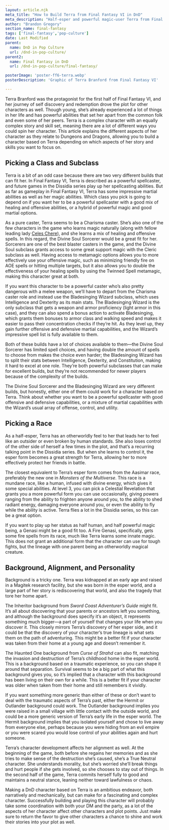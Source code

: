 ```yaml
---
layout: article.njk
meta_title: "How to Build Terra from Final Fantasy VI in DnD"
meta_description: "Half-esper and powerful magic-user Terra from Final Fantasy VI is an interesting character and a challenge to build in DnD, but these tips will get you there!"
author: "Brandon Gregory"
section_name: final-fantasy
tags: ['final-fantasy','pop-culture']
date: Last Modified
parent:
  name: DnD in Pop Culture
  url: /dnd-in-pop-culture/
parent2:
  name: Final Fantasy in DnD
  url: /dnd-in-pop-culture/final-fantasy/

posterImage: 'poster-ff6-terra.webp'
posterDescription: 'Graphic of Terra Branford from Final Fantasy VI'

---
```


Terra Branford was the protagonist for the first half of Final Fantasy VI, and her journey of self discovery and redemption drove the plot for other characters as well. Though young, she’s already experienced a lot of things in her life and has powerful abilities that set her apart from the common folk and even some of her peers. Terra is a complex character with an equally complex story and skill set, meaning there are a lot of different ways you could spin her character. This article explains the different aspects of her character as they relate to Dungeons and Dragons, allowing you to build a character based on Terra depending on which aspects of her story and skills you want to focus on.


## Picking a Class and Subclass

Terra is a bit of an odd case because there are two very different builds that can fit her. In Final Fantasy VI, Terra is described as a powerful spellcaster, and future games in the Dissidia series play up her spellcasting abilities. But as far as gameplay in Final Fantasy VI, Terra has some impressive martial abilities as well as her magic abilities. Which class you pick is going to depend on if you want her to be a powerful spellcaster with a good mix of healing and offensive abilities, or a hybrid of powerful magic and good martial options.

As a pure caster, Terra seems to be a Charisma caster. She’s also one of the few characters in the game who learns magic naturally (along with fellow leading lady [Celes Chere](/dnd-in-pop-culture/final-fantasy/ff6-celes/)), and she learns a mix of healing and offensive spells. In this regard, the Divine Soul Sorcerer would be a great fit for her. Sorcerers are one of the best blaster casters in the game, and the Divine Soul subclass grants access to  some great support magic with the Cleric subclass as well. Having access to metamagic options allows you to more effectively use your offensive magic, such as minimizing friendly fire on AOE spells or hitting multiple targets, but it also allows you to double the effectiveness of your healing spells by using the Twinned Spell metamagic, making this character great at both.

If you want this character to be a powerful caster who’s also pretty dangerous with a melee weapon, we’ll have to depart from the Charisma caster role and instead use the Bladesinging Wizard subclass, which uses Intelligence and Dexterity as its main stats. The Bladesinging Wizard is the only subclass that gets a weapon and armor proficiency (light armor in this case), and they can also spend a bonus action to activate Bladesinging, which grants them bonuses to armor class and walking speed and makes it easier to pass their concentration checks if they’re hit. As they level up, they gain further offensive and defensive martial capabilities, and the Wizard’s impressive spell list is fully available to them.

Both of these builds have a lot of choices available to them—the Divine Soul Sorcerer has limited spell choices, and having double the amount of spells to choose from makes the choice even harder; the Bladesinging Wizard has to split their stats between Intelligence, Dexterity, and Constitution, making it hard to excel at one role. They’re both powerful subclasses that can make for excellent builds, but they’re not recommended for newer players because of the complexity of the builds.

The Divine Soul Sorcerer and the Bladesinging Wizard are very different builds, but honestly, either one of them could work for a character based on Terra. Think about whether you want to be a powerful spellcaster with good offensive and defensive capabilities, or a mixture of martial capabilities with the Wizard’s usual array of offense, control, and utility.


## Picking a Race

As a half-esper, Terra has an otherworldly feel to her that leads her to feel like an outsider or even broken by human standards. She also loses control of the other side of herself a few times in the plot, and that’s a recurring talking point in the Dissidia series. But when she learns to control it, the esper form becomes a great strength for Terra, allowing her to more effectively protect her friends in battle.

The closest equivalent to Terra’s esper form comes from the Aasimar race, preferably the new one in _Monsters of the Multiverse_. This race is a mundane race, like a human, infused with divine energy, which gives it some special abilities. At level 3, you can pick a Celestial Revelation that grants you a more powerful form you can use occasionally, giving powers ranging from the ability to frighten anyone around you, to the ability to shed radiant energy, damaging everyone around you, or even the ability to fly while the ability is active. Terra flies a lot in the Dissidia series, so this can be a great option.

If you want to play up her status as half human, and half powerful magic being, a Genasi might be a good fit too. A Fire Genasi, specifically, gets some fire spells from its race, much like Terra learns some innate magic. This does not grant an additional form that the character can use for tough fights, but the lineage with one parent being an otherworldly magical creature.


## Background, Alignment, and Personality

Background is a tricky one. Terra was kidnapped at an early age and raised in a Magitek research facility, but she was born in the esper world, and a large part of her story is rediscovering that world, and also the tragedy that tore her home apart.

The Inheritor background from _Sword Coast Adventurer’s Guide_ might fit. It’s all about discovering that your parents or ancestors left you something, and although the background does specify it’s an object, it represents something much bigger—a part of yourself that changes your life when you discover it. This closely mirrors Terra’s discovery of her esper side, and it could be that the discovery of your character’s true lineage is what sets them on the path of adventuring. This might be a better fit if your character was taken from their home at a young age and doesn’t remember it.

The Haunted One background from _Curse of Strahd_ can also fit, matching the invasion and destruction of Terra’s childhood home in the esper world. This is a background based on a traumatic experience, so you can shape it around that separation. Survival seems to be a big part of what this background gives you, so it’s implied that a character with this background has been living on their own for a while. This is a better fit if your character was older when taken from their home and still remembers it vividly.

If you want something more generic than either of these or don’t want to deal with the traumatic aspects of Terra’s past, either the Hermit or Outlander background could work. The Outlander background implies you were raised in a small village with little contact with the outside world, and could be a more generic version of Terra’s early life in the esper world. The Hermit background implies that you isolated yourself and chose to live away from everyone else, perhaps because you were hiding from an evil empire or you were scared you would lose control of your abilities again and hurt someone.

Terra’s character development affects her alignment as well. At the beginning of the game, both before she regains her memories and as she tries to make sense of the destruction she’s caused, she’s a True Neutral character. She understands morality, but she’s worried she’ll break things and hurt people if she gets involved, so she chooses to stay out of things. In the second half of the game, Terra commits herself fully to good and maintains a neutral stance, leaning neither toward lawfulness or chaos.

Making a DnD character based on Terra is an ambitious endeavor, both narratively and mechanically, but can make for a fascinating and complex character. Successfully building and playing this character will probably take some coordination with both your DM and the party, as a lot of the aspects of her character affect other characters and plot points. Just make sure to return the favor to give other characters a chance to shine and work their stories into your plot as well.
